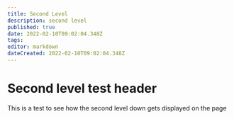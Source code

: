 ```yaml
---
title: Second Level
description: second level
published: true
date: 2022-02-10T09:02:04.348Z
tags: 
editor: markdown
dateCreated: 2022-02-10T09:02:04.348Z
---
```


# Second level test header
This is a test to see how the second level down gets displayed on the page